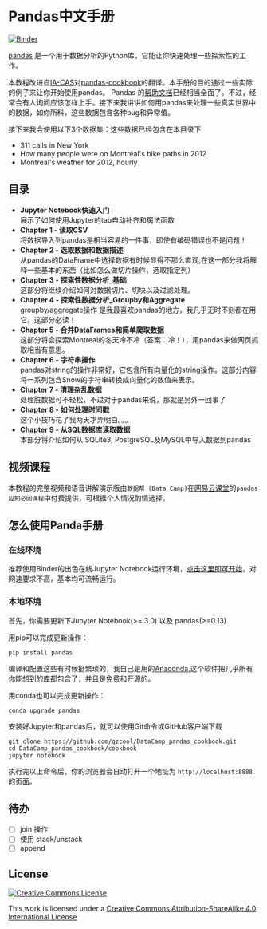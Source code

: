 # Pandas中文手册
[![Binder](https://mybinder.org/badge.svg)](https://mybinder.org/v2/gh/qzcool/DataCamp_pandas_cookbook/master)


[pandas](http://pandas.pydata.org/) 是一个用于数据分析的Python库，它能让你快速处理一些探索性的工作。

本教程改进自[IA-CAS](https://github.com/ia-cas/pandas-cookbook)对[pandas-cookbook](https://github.com/jvns/pandas-cookbook)的翻译。本手册的目的通过一些实际的例子来让你开始使用pandas。
Pandas 的[帮助文档](http://pandas.pydata.org/pandas-docs/stable/)已经相当全面了。不过，经常会有人询问应该怎样上手。接下来我讲讲如何用pandas来处理一些真实世界中的数据，如你所料，这些数据包含各种bug和异常值。

接下来我会使用以下3个数据集：这些数据已经包含在本目录下
* 311 calls in New York
* How many people were on Montréal's bike paths in 2012
* Montreal's weather for 2012, hourly

## 目录
* **Jupyter Notebook快速入门**
  <br> 展示了如何使用Jupyter的tab自动补齐和魔法函数
* **Chapter 1 - 读取CSV**
  <br> 将数据导入到pandas是相当容易的一件事，即使有编码错误也不是问题！
* **Chapter 2 - 选取数据和数据描述**
  <br>从pandas的DataFrame中选择数据有时候显得不那么直观,在这一部分我将解释一些基本的东西（比如怎么做切片操作，选取指定列）
* **Chapter 3 - 探索性数据分析_基础**
  <br>这部分将继续介绍如何对数据切片、切块以及过滤处理。
* **Chapter 4 - 探索性数据分析_Groupby和Aggregate**
  <br> groupby/aggregate操作 是我最喜欢pandas的地方，我几乎无时不刻都在用它。这部分必读！
* **Chapter 5 - 合并DataFrames和简单爬取数据**
  <br>这部分将会探索Montreal的冬天冷不冷（答案：冷！），用pandas来做网页抓取相当有意思。
* **Chapter 6 - 字符串操作**
  <br> pandas对string的操作非常好，它包含所有向量化的string操作。这部分内容将一系列包含Snow的字符串转换成向量化的数值来表示。
* **Chapter 7 - 清理杂乱数据**
  <br> 处理脏数据可不轻松，不过对于pandas来说，那就是另外一回事了
* **Chapter 8 - 如何处理时间戳**
  <br> 这个小技巧花了我两天才弄明白。。。
* **Chapter 9 - 从SQL数据库读取数据**
  <br> 本部分将介绍如何从 SQLite3, PostgreSQL及MySQL中导入数据到pandas

## 视频课程
本教程的完整视频和语音讲解演示版由`数据帮 (Data Camp)`在[网易云课堂](https://study.163.com)的`pandas应知必回课程`中付费提供，可根据个人情况酌情选择。

## 怎么使用Panda手册
### 在线环境
推荐使用Binder的出色在线Jupyter Notebook运行环境，[点击这里即可开始](https://mybinder.org/v2/gh/Data-Camp/pandas/master)。对网速要求不高，基本均可流畅运行。

### 本地环境
首先，你需要更新下Jupyter Notebook(&gt;= 3.0) 以及 pandas(&gt;=0.13)

用pip可以完成更新操作：

```
pip install pandas
```

编译和配置这些有时候挺繁琐的，我自己是用的[Anaconda](https://www.anaconda.com/what-is-anaconda/),这个软件把几乎所有你能想到的库都包含了，并且是免费和开源的。

用conda也可以完成更新操作：
```
conda upgrade pandas
```

安装好Jupyter和pandas后，就可以使用Git命令或GitHub客户端下载

```
git clone https://github.com/qzcool/DataCamp_pandas_cookbook.git
cd DataCamp_pandas_cookbook/cookbook
jupyter notebook
```

执行完以上命令后，你的浏览器会自动打开一个地址为 `http://localhost:8888`的页面。

## 待办
- [ ] join 操作
- [ ] 使用 stack/unstack
- [ ] append

## License
<a rel="license" href="http://creativecommons.org/licenses/by-sa/4.0/"><img alt="Creative Commons License" style="border-width:0" src="http://i.creativecommons.org/l/by-sa/4.0/88x31.png" /></a><br />

This work is licensed under a [Creative Commons Attribution-ShareAlike 4.0 International License](http://creativecommons.org/licenses/by-sa/4.0/)
